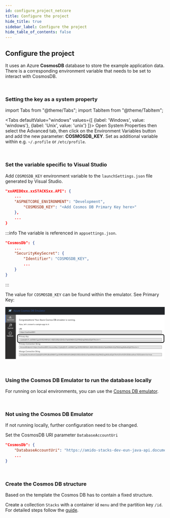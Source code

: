 ```yaml
---
id: configure_project_netcore
title: Configure the project
hide_title: true
sidebar_label: Configure the project
hide_table_of_contents: false
---
```


## Configure the project

It uses an Azure **CosmosDB** database to store the example application data.
There is a corresponding environment variable that needs to be set to interact with CosmosDB.

<br />

### Setting the key as a system property

import Tabs from "@theme/Tabs";
import TabItem from "@theme/TabItem";

<Tabs
    defaultValue="windows"
    values={[
    {label: 'Windows', value: 'windows'},
    {label: 'Unix', value: 'unix'}
    ]}>
    <TabItem value="windows">
        Open System Properties then select the Advanced tab, then click on the Environment Variables button and add the new parameter: <strong>COSMOSDB_KEY</strong>.
    </TabItem>
    <TabItem value="unix">
        Set as additional variable within e.g. <code>~/.profile</code> or <code>/etc/profile</code>.
    </TabItem>
</Tabs>

<br />

### Set the variable specific to Visual Studio

Add `COSMOSDB_KEY` environment variable to the `launchSettings.json` file generated by Visual Studio.

```json {6} title="src/api/xxAMIDOxx.xxSTACKSxx.API/properties/launchSettings.json"
"xxAMIDOxx.xxSTACKSxx.API": {
    ...
    "ASPNETCORE_ENVIRONMENT": "Development",
        "COSMOSDB_KEY": "<Add Cosmos DB Primary Key here>"
    },
    ...
}
```

:::info
The variable is referenced in `appsettings.json`.

```json {4} title="src/api/xxAMIDOxx.xxSTACKSxx.API/appsettings.json"
"CosmosDb": {
    ...
    "SecurityKeySecret": {
        "Identifier": "COSMOSDB_KEY",
        ...
    }
}
```

:::


The value for `COSMOSDB_KEY` can be found within the emulator. See Primary Key:

![CosmosDB](/img/cosmosdb_emulator_3.png)

<br />

### Using the Cosmos DB Emulator to run the database locally

For running on local environments, you can use the [Cosmos DB emulator](https://docs.microsoft.com/en-us/azure/cosmos-db/local-emulator?tabs=ssl-netstd21).


<br />

### Not using the Cosmos DB Emulator

If not running locally, further configuration need to be changed.

Set the CosmosDB URI parameter `DatabaseAccountUri` 

```json {1} title="<PROJECT-NAME>/src/api/xxAMIDOxx.xxSTACKSxx.API/appsettings.json"
"CosmosDb": {
    "DatabaseAccountUri": "https://amido-stacks-dev-eun-java-api.documents.azure.com:443/",
    ...
}
```

<br />

### Create the Cosmos DB structure

Based on the template the Cosmos DB has to contain a fixed structure.

Create a collection `Stacks` with a container id `menu` and the partition key `/id`. For detailed steps follow the [guide](/docs/workloads/netcore/guide/cosmosdb/cosmosdb_configuration_netcore).



